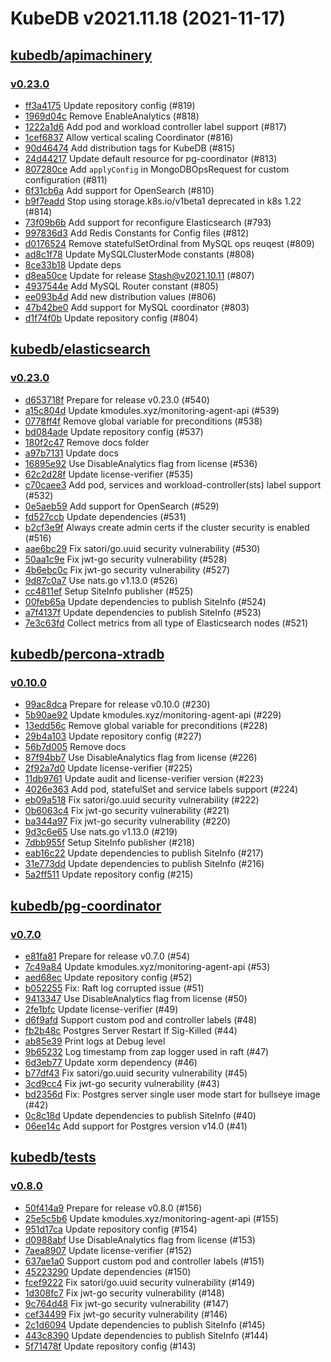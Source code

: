 # KubeDB v2021.11.18 (2021-11-17)


## [kubedb/apimachinery](https://github.com/kubedb/apimachinery)

### [v0.23.0](https://github.com/kubedb/apimachinery/releases/tag/v0.23.0)

- [ff3a4175](https://github.com/kubedb/apimachinery/commit/ff3a4175) Update repository config (#819)
- [1969d04c](https://github.com/kubedb/apimachinery/commit/1969d04c) Remove EnableAnalytics (#818)
- [1222a1d6](https://github.com/kubedb/apimachinery/commit/1222a1d6) Add pod and workload controller label support (#817)
- [1cef6837](https://github.com/kubedb/apimachinery/commit/1cef6837) Allow vertical scaling Coordinator (#816)
- [90d46474](https://github.com/kubedb/apimachinery/commit/90d46474) Add distribution tags for KubeDB (#815)
- [24d44217](https://github.com/kubedb/apimachinery/commit/24d44217) Update default resource for pg-coordinator (#813)
- [807280ce](https://github.com/kubedb/apimachinery/commit/807280ce) Add `applyConfig` in MongoDBOpsRequest for custom configuration (#811)
- [6f31cb6a](https://github.com/kubedb/apimachinery/commit/6f31cb6a) Add support for OpenSearch (#810)
- [b9f7eadd](https://github.com/kubedb/apimachinery/commit/b9f7eadd) Stop using storage.k8s.io/v1beta1 deprecated in k8s 1.22 (#814)
- [73f09b6b](https://github.com/kubedb/apimachinery/commit/73f09b6b) Add support for reconfigure Elasticsearch (#793)
- [997836d3](https://github.com/kubedb/apimachinery/commit/997836d3) Add Redis Constants for Config files (#812)
- [d0176524](https://github.com/kubedb/apimachinery/commit/d0176524) Remove statefulSetOrdinal from MySQL ops reuqest (#809)
- [ad8c1f78](https://github.com/kubedb/apimachinery/commit/ad8c1f78) Update MySQLClusterMode constants (#808)
- [8ce33b18](https://github.com/kubedb/apimachinery/commit/8ce33b18) Update deps
- [d8ea50ce](https://github.com/kubedb/apimachinery/commit/d8ea50ce) Update for release Stash@v2021.10.11 (#807)
- [4937544e](https://github.com/kubedb/apimachinery/commit/4937544e) Add MySQL Router constant (#805)
- [ee093b4d](https://github.com/kubedb/apimachinery/commit/ee093b4d) Add new distribution values (#806)
- [47b42be0](https://github.com/kubedb/apimachinery/commit/47b42be0) Add support for MySQL coordinator (#803)
- [d1f74f0b](https://github.com/kubedb/apimachinery/commit/d1f74f0b) Update repository config (#804)



## [kubedb/elasticsearch](https://github.com/kubedb/elasticsearch)

### [v0.23.0](https://github.com/kubedb/elasticsearch/releases/tag/v0.23.0)

- [d653718f](https://github.com/kubedb/elasticsearch/commit/d653718f) Prepare for release v0.23.0 (#540)
- [a15c804d](https://github.com/kubedb/elasticsearch/commit/a15c804d) Update kmodules.xyz/monitoring-agent-api (#539)
- [0778ff4f](https://github.com/kubedb/elasticsearch/commit/0778ff4f) Remove global variable for preconditions (#538)
- [bd084ade](https://github.com/kubedb/elasticsearch/commit/bd084ade) Update repository config (#537)
- [180f2c47](https://github.com/kubedb/elasticsearch/commit/180f2c47) Remove docs folder
- [a97b7131](https://github.com/kubedb/elasticsearch/commit/a97b7131) Update docs
- [16895e92](https://github.com/kubedb/elasticsearch/commit/16895e92) Use DisableAnalytics flag from license (#536)
- [62c2d28f](https://github.com/kubedb/elasticsearch/commit/62c2d28f) Update license-verifier (#535)
- [c70caee3](https://github.com/kubedb/elasticsearch/commit/c70caee3) Add pod, services and workload-controller(sts) label support (#532)
- [0e5aeb59](https://github.com/kubedb/elasticsearch/commit/0e5aeb59) Add support for OpenSearch (#529)
- [fd527ccb](https://github.com/kubedb/elasticsearch/commit/fd527ccb) Update dependencies (#531)
- [b2cf3e9f](https://github.com/kubedb/elasticsearch/commit/b2cf3e9f) Always create admin certs if the cluster security is enabled (#516)
- [aae6bc29](https://github.com/kubedb/elasticsearch/commit/aae6bc29) Fix satori/go.uuid security vulnerability (#530)
- [50aa1c9e](https://github.com/kubedb/elasticsearch/commit/50aa1c9e) Fix jwt-go security vulnerability (#528)
- [4b6ebc0c](https://github.com/kubedb/elasticsearch/commit/4b6ebc0c) Fix jwt-go security vulnerability (#527)
- [9d87c0a7](https://github.com/kubedb/elasticsearch/commit/9d87c0a7) Use nats.go v1.13.0 (#526)
- [cc4811ef](https://github.com/kubedb/elasticsearch/commit/cc4811ef) Setup SiteInfo publisher (#525)
- [00feb65a](https://github.com/kubedb/elasticsearch/commit/00feb65a) Update dependencies to publish SiteInfo (#524)
- [a7f4137f](https://github.com/kubedb/elasticsearch/commit/a7f4137f) Update dependencies to publish SiteInfo (#523)
- [7e3c63fd](https://github.com/kubedb/elasticsearch/commit/7e3c63fd) Collect metrics from all type of Elasticsearch nodes (#521)



## [kubedb/percona-xtradb](https://github.com/kubedb/percona-xtradb)

### [v0.10.0](https://github.com/kubedb/percona-xtradb/releases/tag/v0.10.0)

- [99ac8dca](https://github.com/kubedb/percona-xtradb/commit/99ac8dca) Prepare for release v0.10.0 (#230)
- [5b90ae92](https://github.com/kubedb/percona-xtradb/commit/5b90ae92) Update kmodules.xyz/monitoring-agent-api (#229)
- [13edd56c](https://github.com/kubedb/percona-xtradb/commit/13edd56c) Remove global variable for preconditions (#228)
- [29b4a103](https://github.com/kubedb/percona-xtradb/commit/29b4a103) Update repository config (#227)
- [56b7d005](https://github.com/kubedb/percona-xtradb/commit/56b7d005) Remove docs
- [87f94bb7](https://github.com/kubedb/percona-xtradb/commit/87f94bb7) Use DisableAnalytics flag from license (#226)
- [2f92a7d0](https://github.com/kubedb/percona-xtradb/commit/2f92a7d0) Update license-verifier (#225)
- [11db9761](https://github.com/kubedb/percona-xtradb/commit/11db9761) Update audit and license-verifier version (#223)
- [4026e363](https://github.com/kubedb/percona-xtradb/commit/4026e363) Add pod, statefulSet and service labels support (#224)
- [eb09a518](https://github.com/kubedb/percona-xtradb/commit/eb09a518) Fix satori/go.uuid security vulnerability (#222)
- [0b6063c4](https://github.com/kubedb/percona-xtradb/commit/0b6063c4) Fix jwt-go security vulnerability (#221)
- [ba344a97](https://github.com/kubedb/percona-xtradb/commit/ba344a97) Fix jwt-go security vulnerability (#220)
- [9d3c6e65](https://github.com/kubedb/percona-xtradb/commit/9d3c6e65) Use nats.go v1.13.0 (#219)
- [7dbb955f](https://github.com/kubedb/percona-xtradb/commit/7dbb955f) Setup SiteInfo publisher (#218)
- [eab16c22](https://github.com/kubedb/percona-xtradb/commit/eab16c22) Update dependencies to publish SiteInfo (#217)
- [31e773dd](https://github.com/kubedb/percona-xtradb/commit/31e773dd) Update dependencies to publish SiteInfo (#216)
- [5a2ff511](https://github.com/kubedb/percona-xtradb/commit/5a2ff511) Update repository config (#215)



## [kubedb/pg-coordinator](https://github.com/kubedb/pg-coordinator)

### [v0.7.0](https://github.com/kubedb/pg-coordinator/releases/tag/v0.7.0)

- [e81fa81](https://github.com/kubedb/pg-coordinator/commit/e81fa81) Prepare for release v0.7.0 (#54)
- [7c49a84](https://github.com/kubedb/pg-coordinator/commit/7c49a84) Update kmodules.xyz/monitoring-agent-api (#53)
- [aed68ec](https://github.com/kubedb/pg-coordinator/commit/aed68ec) Update repository config (#52)
- [b052255](https://github.com/kubedb/pg-coordinator/commit/b052255) Fix: Raft log corrupted issue (#51)
- [9413347](https://github.com/kubedb/pg-coordinator/commit/9413347) Use DisableAnalytics flag from license (#50)
- [2fe1bfc](https://github.com/kubedb/pg-coordinator/commit/2fe1bfc) Update license-verifier (#49)
- [d6f9afd](https://github.com/kubedb/pg-coordinator/commit/d6f9afd) Support custom pod and controller labels (#48)
- [fb2b48c](https://github.com/kubedb/pg-coordinator/commit/fb2b48c) Postgres Server Restart If Sig-Killed (#44)
- [ab85e39](https://github.com/kubedb/pg-coordinator/commit/ab85e39) Print logs at Debug level
- [9b65232](https://github.com/kubedb/pg-coordinator/commit/9b65232) Log timestamp from zap logger used in raft (#47)
- [6d3eb77](https://github.com/kubedb/pg-coordinator/commit/6d3eb77) Update xorm dependency (#46)
- [b77df43](https://github.com/kubedb/pg-coordinator/commit/b77df43) Fix satori/go.uuid security vulnerability (#45)
- [3cd9cc4](https://github.com/kubedb/pg-coordinator/commit/3cd9cc4) Fix jwt-go security vulnerability (#43)
- [bd2356d](https://github.com/kubedb/pg-coordinator/commit/bd2356d) Fix: Postgres server single user mode start for bullseye image (#42)
- [0c8c18d](https://github.com/kubedb/pg-coordinator/commit/0c8c18d) Update dependencies to publish SiteInfo (#40)
- [06ee14c](https://github.com/kubedb/pg-coordinator/commit/06ee14c) Add support for Postgres version v14.0 (#41)



## [kubedb/tests](https://github.com/kubedb/tests)

### [v0.8.0](https://github.com/kubedb/tests/releases/tag/v0.8.0)

- [50f414a9](https://github.com/kubedb/tests/commit/50f414a9) Prepare for release v0.8.0 (#156)
- [25e5c5b6](https://github.com/kubedb/tests/commit/25e5c5b6) Update kmodules.xyz/monitoring-agent-api (#155)
- [951d17ca](https://github.com/kubedb/tests/commit/951d17ca) Update repository config (#154)
- [d0988abf](https://github.com/kubedb/tests/commit/d0988abf) Use DisableAnalytics flag from license (#153)
- [7aea8907](https://github.com/kubedb/tests/commit/7aea8907) Update license-verifier (#152)
- [637ae1a0](https://github.com/kubedb/tests/commit/637ae1a0) Support custom pod and controller labels (#151)
- [45223290](https://github.com/kubedb/tests/commit/45223290) Update dependencies (#150)
- [fcef9222](https://github.com/kubedb/tests/commit/fcef9222) Fix satori/go.uuid security vulnerability (#149)
- [1d308fc7](https://github.com/kubedb/tests/commit/1d308fc7) Fix jwt-go security vulnerability (#148)
- [9c764d48](https://github.com/kubedb/tests/commit/9c764d48) Fix jwt-go security vulnerability (#147)
- [cef34499](https://github.com/kubedb/tests/commit/cef34499) Fix jwt-go security vulnerability (#146)
- [2c1d6094](https://github.com/kubedb/tests/commit/2c1d6094) Update dependencies to publish SiteInfo (#145)
- [443c8390](https://github.com/kubedb/tests/commit/443c8390) Update dependencies to publish SiteInfo (#144)
- [5f71478f](https://github.com/kubedb/tests/commit/5f71478f) Update repository config (#143)



